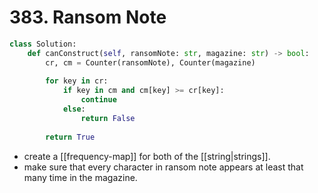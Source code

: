 # 383. Ransom Note

```python
class Solution:
    def canConstruct(self, ransomNote: str, magazine: str) -> bool:
        cr, cm = Counter(ransomNote), Counter(magazine)
        
        for key in cr:
            if key in cm and cm[key] >= cr[key]:
                continue
            else:
                return False
        
        return True
```

- create a [[frequency-map]] for both of the [[string|strings]].
- make sure that every character in ransom note appears at least that many time in the magazine.